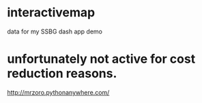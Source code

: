 # interactivemap
data for my SSBG dash app demo   
# unfortunately not active for cost reduction reasons. 
<http://mrzoro.pythonanywhere.com/> 
